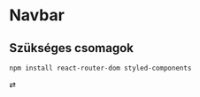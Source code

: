 # Navbar

## Szükséges csomagok

```shell
npm install react-router-dom styled-components
```

&#8644;